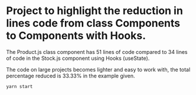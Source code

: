 # Project to highlight the reduction in lines code from class Components to Components with Hooks.

The Product.js class component has 51 lines of code compared to 34 lines of code in the
Stock.js component using Hooks (useState).

The code on large projects becomes lighter and easy to work with, the total
percentage reduced is 33.33% in the example given.

```bash
yarn start
```